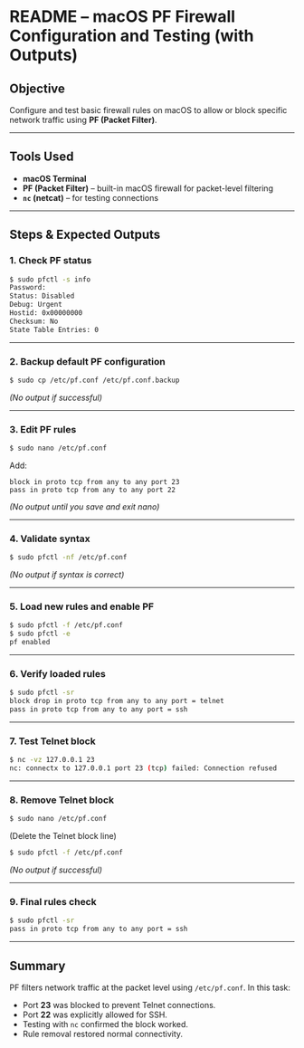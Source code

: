 
# **README – macOS PF Firewall Configuration and Testing (with Outputs)**

## **Objective**

Configure and test basic firewall rules on macOS to allow or block specific network traffic using **PF (Packet Filter)**.

---

## **Tools Used**

* **macOS Terminal**
* **PF (Packet Filter)** – built-in macOS firewall for packet-level filtering
* **`nc` (netcat)** – for testing connections

---

## **Steps & Expected Outputs**

### **1. Check PF status**

```bash
$ sudo pfctl -s info
Password:
Status: Disabled
Debug: Urgent
Hostid: 0x00000000
Checksum: No
State Table Entries: 0
```

---

### **2. Backup default PF configuration**

```bash
$ sudo cp /etc/pf.conf /etc/pf.conf.backup
```

*(No output if successful)*

---

### **3. Edit PF rules**

```bash
$ sudo nano /etc/pf.conf
```

Add:

```
block in proto tcp from any to any port 23
pass in proto tcp from any to any port 22
```

*(No output until you save and exit nano)*

---

### **4. Validate syntax**

```bash
$ sudo pfctl -nf /etc/pf.conf
```

*(No output if syntax is correct)*

---

### **5. Load new rules and enable PF**

```bash
$ sudo pfctl -f /etc/pf.conf
$ sudo pfctl -e
pf enabled
```

---

### **6. Verify loaded rules**

```bash
$ sudo pfctl -sr
block drop in proto tcp from any to any port = telnet
pass in proto tcp from any to any port = ssh
```

---

### **7. Test Telnet block**

```bash
$ nc -vz 127.0.0.1 23
nc: connectx to 127.0.0.1 port 23 (tcp) failed: Connection refused
```

---

### **8. Remove Telnet block**

```bash
$ sudo nano /etc/pf.conf
```

(Delete the Telnet block line)

```bash
$ sudo pfctl -f /etc/pf.conf
```

*(No output if successful)*

---

### **9. Final rules check**

```bash
$ sudo pfctl -sr
pass in proto tcp from any to any port = ssh
```

---

## **Summary**

PF filters network traffic at the packet level using `/etc/pf.conf`.
In this task:

* Port **23** was blocked to prevent Telnet connections.
* Port **22** was explicitly allowed for SSH.
* Testing with `nc` confirmed the block worked.
* Rule removal restored normal connectivity.

